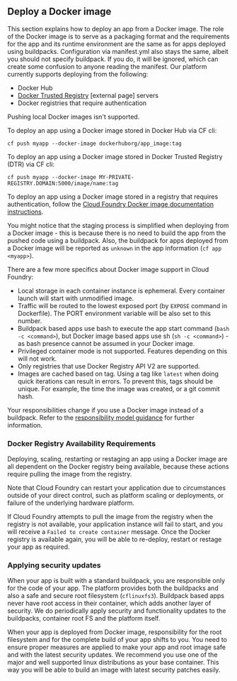 ## Deploy a Docker image

This section explains how to deploy an app from a Docker image. The role of the Docker image is to serve as a packaging format and the requirements for the app and its runtime environment are the same as for apps deployed using buildpacks. Configuration via manifest.yml also stays the same, albeit you should not specify buildpack. If you do, it will be ignored, which can create some confusion to anyone reading the manifest. Our platform currently supports deploying from the following:

* Docker Hub
* [Docker Trusted Registry](https://docs.docker.com/datacenter/dtr/2.1/guides/) [external page] servers
* Docker registries that require authentication

Pushing local Docker images isn't supported.

To deploy an app using a Docker image stored in Docker Hub via CF cli:

``cf push myapp --docker-image dockerhuborg/app_image:tag``

To deploy an app using a Docker image stored in Docker Trusted Registry (DTR) via CF cli:

``cf push myapp --docker-image MY-PRIVATE-REGISTRY.DOMAIN:5000/image/name:tag``

To deploy an app using a Docker image stored in a registry that requires authentication, follow the [Cloud Foundry Docker image documentation instructions](https://docs.cloudfoundry.org/devguide/deploy-apps/push-docker.html#private-repo).

You might notice that the staging process is simplified when deploying from a Docker image - this is because there is no need to build the app from the pushed code using a buildpack. Also, the buildpack for apps deployed from a Docker image will be reported as `unknown` in the app information (``cf app <myapp>``).

There are a few more specifics about Docker image support in Cloud Foundry:

* Local storage in each container instance is ephemeral. Every container launch will start with unmodified image.
* Traffic will be routed to the lowest exposed port (by `EXPOSE` command in Dockerfile). The PORT environment variable will be also set to this number.
* Buildpack based apps use bash to execute the app start command (`bash -c <command>`), but Docker image based apps use sh (`sh -c <command>`) - as bash presence cannot be assumed in your Docker image.
* Privileged container mode is not supported. Features depending on this will not work.
* Only registries that use Docker Registry API V2 are supported.
* Images are cached based on tag. Using a tag like `latest` when doing quick iterations can result in errors. To prevent this, tags should be unique. For example, the time the image was created, or a git commit hash.

Your responsibilities change if you use a Docker image instead of a buildpack. Refer to the [responsibility model guidance](/guidance.html#responsibility-model) for further information.

### Docker Registry Availability Requirements

Deploying, scaling, restarting or restaging an app using a Docker image are all dependent on the Docker registry being available, because these actions require pulling the image from the registry.

Note that Cloud Foundry can restart your application due to circumstances outside of your direct control, such as platform scaling or deployments, or failure of the underlying hardware platform.

If Cloud Foundry attempts to pull the image from the registry when the registry is not available, your application instance will fail to start, and you will receive a `Failed to create container` message. Once the Docker registry is available again, you will be able to re-deploy, restart or restage your app as required.

### Applying security updates

When your app is built with a standard buildpack, you are responsible only for the code of your app. The platform provides both the buildpacks and also a safe and secure root filesystem (`cflinuxfs3`). Buildpack based apps never have root access in their container, which adds another layer of security. We do periodically apply security and functionality updates to the buildpacks, container root FS and the platform itself.

When your app is deployed from Docker image, responsibility for the root filesystem and for the complete build of your app shifts to you. You need to ensure proper measures are applied to make your app and root image safe and with the latest security updates. We recommend you use one of the major and well supported linux distributions as your base container. This way you will be able to build an image with latest security patches easily.
